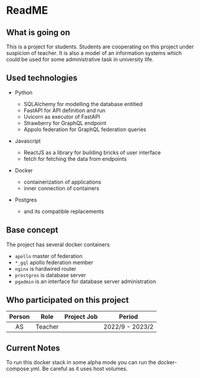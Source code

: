 # ReadME

## What is going on

This is a project for students. Students are cooperating on this project under suspicion of teacher.
It is also a model of an information systems which could be used for some administrative task in university life.


## Used technologies

- Python
    - SQLAlchemy for modelling the database entitied
    - FastAPI for API definition and run 
    - Uvicorn as executor of FastAPI
    - Strawberry for GraphQL endpoint
    - Appolo federation for GraphQL federation queries

- Javascript
    - ReactJS as a library for building bricks of user interface
    - fetch for fetching the data from endpoints

- Docker
    - containerization of applications
    - inner connection of containers
    
- Postgres 
    - and its compatible replacements

## Base concept

The project has several docker containers 
- `apollo` master of federation
- `*_gql` apollo federation member
- `nginx` is hardwired router 
- `prostgres` is database server
- `pgadmin` is an interface for database server administration

## Who participated on this project

| Person | Role | Project Job | Period |
|:------:|:----:|:-----------:|:------:|
| AS     |Teacher|                          | 2022/9 - 2023/2 |


## Current Notes
To run this docker stack in some alpha mode you can run the docker-compose.yml. Be careful as it uses host volumes.